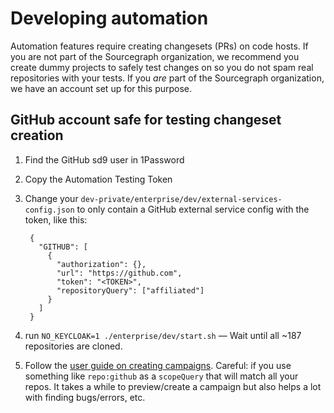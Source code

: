 # Developing automation

Automation features require creating changesets (PRs) on code hosts. If you are not part of the Sourcegraph organization, we recommend you create dummy projects to safely test changes on so you do not spam real repositories with your tests. If you _are_ part of the Sourcegraph organization, we have an account set up for this purpose.

## GitHub account safe for testing changeset creation

1. Find the GitHub sd9 user in 1Password
1. Copy the Automation Testing Token
1. Change your `dev-private/enterprise/dev/external-services-config.json` to only contain a GitHub external service config with the token, like this:

        {
          "GITHUB": [
            {
              "authorization": {},
              "url": "https://github.com",
              "token": "<TOKEN>",
              "repositoryQuery": ["affiliated"]
            }
          ]
        }

1. run `NO_KEYCLOAK=1 ./enterprise/dev/start.sh` — Wait until all ~187 repositories are cloned.
1. Follow the [user guide on creating campaigns](../user/automation.md). Careful: if you use something like `repo:github` as a `scopeQuery` that will match all your repos. It takes a while to preview/create a campaign but also helps a lot with finding bugs/errors, etc.
